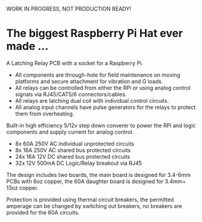 WORK IN PROGRESS, NOT PRODUCTION READY!

# The biggest Raspberry Pi Hat ever made ...
A Latching Relay PCB with a socket for a Raspberry Pi.

* All components are through-hole for field maintenance on moving platforms and secure attachment for vibration and G loads.
* All relays can be controlled from either the RPi or using analog control signals via RJ45/CAT5/6 connectors/cables.
* All relays are latching dual coil with individual control circuits.
* All analog input channels have pulse generators for the relays to protect them from overheating.

Built-in high efficiency 5/12v step down converer to power the RPi and logic components and supply current for analog control.

* 8x 60A 250V AC individual unprotected circuits
* 8x 16A 250V AC shared bus protected circuits
* 24x 16A 12V DC shared bus protected circuits
* 32x 12V 500mA DC Logic/Relay breakout via RJ45

The design includes two boards, the main board is designed for 3.4-6mm PCBs with 6oz copper, the 60A daughter board is designed for 3.4mm+ 13oz copper.

Protection is provided using thermal circuit breakers, the permitted amperage can be changed by switching out breakers, no breakers are provided for the 60A circuits.
